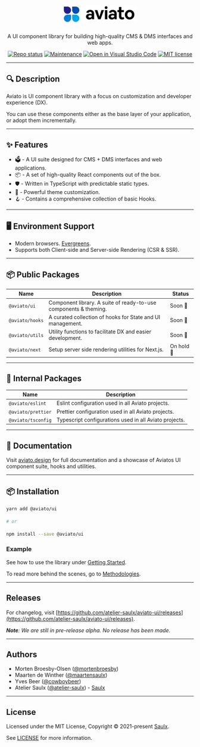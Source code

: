 <div align="center">
  <a href="javascript:void(0);" style="pointer-events: none;">
    <img src="./.docs/assets/logo.svg" style="width: 200px; padding-bottom: 10px;" />
  </a>

  <p align="center">
    A UI component library for building high-quality CMS & DMS interfaces and web apps.
  </p>

[![Repo status](https://www.repostatus.org/badges/latest/concept.svg)](./README)
[![Maintenance](https://img.shields.io/badge/Maintained%3F-yes-green.svg)](https://github.com/atelier-saulx/aviato-ui/graphs/commit-activity)
[![Open in Visual Studio Code](https://open.vscode.dev/badges/open-in-vscode.svg)](https://open.vscode.dev/atelier-saulx/aviato-ui)
[![MIT license](https://img.shields.io/badge/License-MIT-green.svg)](./LICENSE)

</div>

---

## 🔍 Description

Aviato is UI component library with a focus on customization and developer experience (DX).

You can use these components either as the base layer of your application, or adopt them incrementally.

---

## ✨ Features

- 🗳 - A UI suite designed for CMS + DMS interfaces and web applications.
- 📦 - A set of high-quality React components out of the box.
- 🛡 - Written in TypeScript with predictable static types.
- 🎨 - Powerful theme customization.
- 🪝 - Contains a comprehensive collection of basic Hooks.

---

## 🖥 Environment Support

- Modern browsers. [Evergreens](https://www.techopedia.com/definition/31094/evergreen-browser).
- Supports both Client-side and Server-side Rendering (CSR & SSR).

---

## 📦 Public Packages

| Name            | Description                                                      | Status     |
| --------------- | ---------------------------------------------------------------- | ---------- |
| `@aviato/ui`    | Component library. A suite of ready-to-use components & theming. | Soon 🚀    |
| `@aviato/hooks` | A curated collection of hooks for State and UI management.       | Soon 🚀    |
| `@aviato/utils` | Utility functions to facilitate DX and easier development.       | Soon 🚀    |
| `@aviato/next`  | Setup server side rendering utilities for Next.js.               | On hold 🌙 |

---

## 🧩 Internal Packages

| Name               | Description                                            |
| ------------------ | ------------------------------------------------------ |
| `@aviato/eslint`   | Eslint configuration used in all Aviato projects.      |
| `@aviato/prettier` | Prettier configuration used in all Aviato projects.    |
| `@aviato/tsconfig` | Typescript configurations used in all Aviato projects. |

---

## 📕 Documentation

Visit [aviato.design](https://aviato.design/) for full documentation and a showcase of Aviatos UI component suite, hooks and utilities.

---

## 📦 Installation

```bash
yarn add @aviato/ui

# or

npm install --save @aviato/ui
```

### Example

See how to use the library under [Getting Started](./.docs/getting-started.md).

To read more behind the scenes, go to [Methodologies](./.docs/methodologies.md).

---

## Releases

For changelog, visit [https://github.com/atelier-saulx/aviato-ui/releases](https://github.com/atelier-saulx/aviato-ui/releases).

_**Note**: We are still in pre-release alpha. No release has been made._

---

## Authors

- Morten Broesby-Olsen ([@mortenbroesby](https://github.com/mortenbroesby))
- Maarten de Winther ([@maartensaulx](https://github.com/maartensaulx))
- Yves Beer ([@cowboybeer](https://github.com/cowboybeer))
- Atelier Saulx ([@atelier-saulx](https://github.com/atelier-saulx)) - [Saulx](https://www.saulx.com/)

---

## License

Licensed under the MIT License, Copyright © 2021-present [Saulx](https://www.saulx.com/).

See [LICENSE](./LICENSE) for more information.
